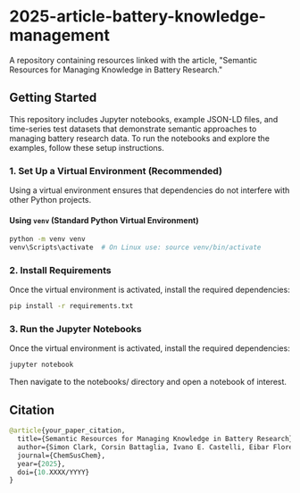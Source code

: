 # 2025-article-battery-knowledge-management
A repository containing resources linked with the article, "Semantic Resources for Managing Knowledge in Battery Research."

## Getting Started
This repository includes Jupyter notebooks, example JSON-LD files, and time-series test datasets that demonstrate semantic approaches to managing battery research data. To run the notebooks and explore the examples, follow these setup instructions.

### 1. Set Up a Virtual Environment (Recommended)
Using a virtual environment ensures that dependencies do not interfere with other Python projects.

#### **Using `venv` (Standard Python Virtual Environment)**
```bash
python -m venv venv
venv\Scripts\activate  # On Linux use: source venv/bin/activate
```

### 2. Install Requirements
Once the virtual environment is activated, install the required dependencies:

```bash
pip install -r requirements.txt
```

### 3. Run the Jupyter Notebooks
Once the virtual environment is activated, install the required dependencies:
```bash
jupyter notebook
```
Then navigate to the notebooks/ directory and open a notebook of interest.

## Citation
```graphql
@article{your_paper_citation,
  title={Semantic Resources for Managing Knowledge in Battery Research},
  author={Simon Clark, Corsin Battaglia, Ivano E. Castelli, Eibar Flores, Lukas Gold, Christian Punckt, Simon Stier, Philipp Veit},
  journal={ChemSusChem},
  year={2025},
  doi={10.XXXX/YYYY}
}
```
